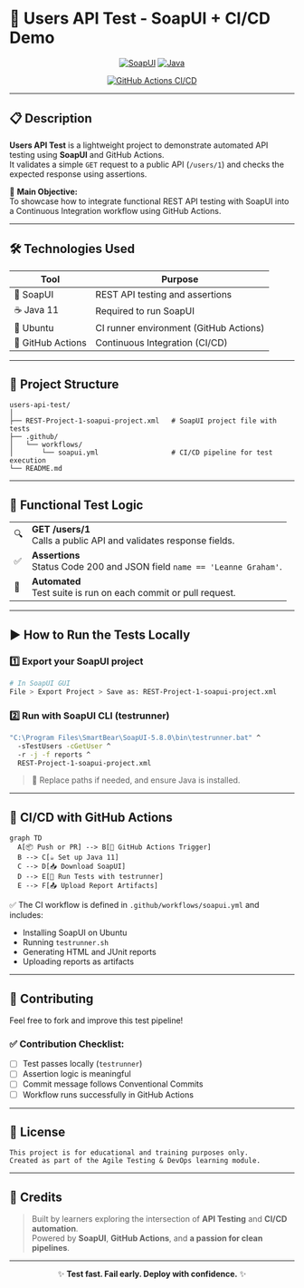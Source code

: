 # 🧪 Users API Test - SoapUI + CI/CD Demo

<div align="center">
  
[![SoapUI](https://img.shields.io/badge/SoapUI-5.8.0-brightgreen.svg)](https://www.soapui.org/)
[![Java](https://img.shields.io/badge/Java-11-blue.svg)](https://openjdk.org/projects/jdk/11/)

[![GitHub Actions CI/CD](https://github.com/gperzal/soapui-testing/actions/workflows/soapui-tests.yml/badge.svg)](https://github.com/gperzal/soapui-testing/actions)
</div>

---

## 📋 Description

**Users API Test** is a lightweight project to demonstrate automated API testing using **SoapUI** and GitHub Actions.  
It validates a simple `GET` request to a public API (`/users/1`) and checks the expected response using assertions.

🎯 **Main Objective:**  
To showcase how to integrate functional REST API testing with SoapUI into a Continuous Integration workflow using GitHub Actions.

---

## 🛠️ Technologies Used

| Tool        | Purpose                           |
|-------------|-----------------------------------|
| 🧪 SoapUI    | REST API testing and assertions   |
| ☕ Java 11   | Required to run SoapUI             |
| 🐧 Ubuntu    | CI runner environment (GitHub Actions) |
| 🚀 GitHub Actions | Continuous Integration (CI/CD) |

---

## 🧩 Project Structure

```
users-api-test/
│
├── REST-Project-1-soapui-project.xml   # SoapUI project file with tests
├── .github/
│   └── workflows/
│       └── soapui.yml                  # CI/CD pipeline for test execution
└── README.md
```

---

## 🚀 Functional Test Logic

<table>
<tr>
<td>🔍</td>
<td><strong>GET /users/1</strong><br>Calls a public API and validates response fields.</td>
</tr>
<tr>
<td>✅</td>
<td><strong>Assertions</strong><br>Status Code 200 and JSON field <code>name == 'Leanne Graham'</code>.</td>
</tr>
<tr>
<td>🔁</td>
<td><strong>Automated</strong><br>Test suite is run on each commit or pull request.</td>
</tr>
</table>

---

## ▶️ How to Run the Tests Locally

### 1️⃣ Export your SoapUI project

```bash
# In SoapUI GUI
File > Export Project > Save as: REST-Project-1-soapui-project.xml
```

### 2️⃣ Run with SoapUI CLI (testrunner)

```bash
"C:\Program Files\SmartBear\SoapUI-5.8.0\bin\testrunner.bat" ^
  -sTestUsers -cGetUser ^
  -r -j -f reports ^
  REST-Project-1-soapui-project.xml
```

> 📝 Replace paths if needed, and ensure Java is installed.

---

## 🔄 CI/CD with GitHub Actions

```mermaid
graph TD
  A[📦 Push or PR] --> B[🔁 GitHub Actions Trigger]
  B --> C[☕ Set up Java 11]
  C --> D[📥 Download SoapUI]
  D --> E[🧪 Run Tests with testrunner]
  E --> F[📤 Upload Report Artifacts]
```

✅ The CI workflow is defined in `.github/workflows/soapui.yml` and includes:
- Installing SoapUI on Ubuntu
- Running `testrunner.sh`
- Generating HTML and JUnit reports
- Uploading reports as artifacts

---

## 🤝 Contributing

Feel free to fork and improve this test pipeline!

### ✅ Contribution Checklist:
- [ ] Test passes locally (`testrunner`)
- [ ] Assertion logic is meaningful
- [ ] Commit message follows Conventional Commits
- [ ] Workflow runs successfully in GitHub Actions

---

## 📜 License

```
This project is for educational and training purposes only.
Created as part of the Agile Testing & DevOps learning module.
```

---

## 🙌 Credits

> Built by learners exploring the intersection of **API Testing** and **CI/CD automation**.  
> Powered by **SoapUI**, **GitHub Actions**, and **a passion for clean pipelines**.

---

<div align="center">

✨ **Test fast. Fail early. Deploy with confidence.** ✨

</div>
